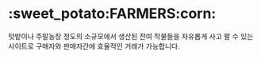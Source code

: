 <h1>:sweet_potato:FARMERS:corn:</h1>
텃밭이나 주말농장 정도의 소규모에서 생산된 잔여 작물들을 자유롭게 사고 팔 수 있는 사이트로 구매자와 판매자간에 효율적인 거래가 가능합니다.
